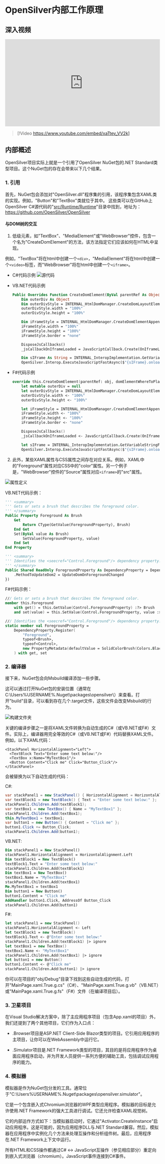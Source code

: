 # OpenSilver内部工作原理

## 深入视频

<iframe 
    src="https://www.youtube.com/embed/xaTtev_VV2k?si=eDL0IHqTOcs9aJK-" 
    title="YouTube video player" 
    frameborder="0" 
    allow="accelerometer; autoplay; clipboard-write; encrypted-media; gyroscope; picture-in-picture; web-share" 
    referrerpolicy="strict-origin-when-cross-origin" 
    allowfullscreen
    style="width: 100%; aspect-ratio: 16/9;"
></iframe>


> [!Video https://www.youtube.com/embed/xaTtev_VV2k]

## 内部概述

OpenSilver项目实际上就是一个引用了OpenSilver NuGet包的.NET Standard类型项目。这个NuGet包的存在会带来以下几个结果。

### 1. 引用

首先，NuGet包会添加对"OpenSilver.dll"程序集的引用，该程序集包含XAML类的实现。例如，"Button"和"TextBox"类就位于其中。
这些类可以在GitHub上OpenSilver C#源代码的"[src/Runtime/Runtime](https://github.com/OpenSilver/OpenSilver/tree/master/src/Runtime/Runtime)"目录中找到，地址为：https://github.com/OpenSilver/OpenSilver

#### 与DOM树的交互
1. 低级元素，如"TextBox"、"MediaElement"或"WebBrowser"控件，包含一个名为"CreateDomElement"的方法，该方法指定它们应该如何在HTML中呈现。

  例如，"TextBox"将在html中创建一个`<div>`，"MediaElement"将在html中创建一个`<video>`标签，而"WebBrowser"将在html中创建一个`<iframe>`。

  * C#代码示例
  ![源代码](https://raw.githubusercontent.com/UserwareDocumentation/userware-docs/main/images/94c9417efa55451ea36e013f9d8fbaf9.png)

  * VB.NET代码示例
    ```vb
    Public Overrides Function CreateDomElement(ByVal parentRef As Object, <Out> ByRef domElementWhereToPlaceChildren As Object) As Object
        Dim outerDiv As Object
        Dim outerDivStyle = INTERNAL_HtmlDomManager.CreateDomLayoutElementAppendItAndGetStyle("div", parentRef, Me, outerDiv)
        outerDivStyle.width = "100%"
        outerDivStyle.height = "100%"

        Dim iFrameStyle = INTERNAL_HtmlDomManager.CreateDomElementAppendItAndGetStyle("iframe", outerDiv, Me, _iFrame)
        iFrameStyle.width = "100%"
        iFrameStyle.height = "100%"
        iFrameStyle.border = "none"

        DisposeJsCallbacks()
        _jsCallbackOnIframeLoaded = JavaScriptCallback.Create(OnIframeLoad, True)

        Dim sIFrame As String = INTERNAL_InteropImplementation.GetVariableStringForJS(_iFrame)
        OpenSilver.Interop.ExecuteJavaScriptFastAsync($"{sIFrame}.onload = {INTERNAL_InteropImplementation.GetVariableStringForJS(_jsCallbackOnIframeLoaded)}")
    ```

  * F#代码示例
    ```fs
    override this.CreateDomElement(parentRef: obj, domElementWhereToPlaceChildren : byref<obj>) =
        let mutable outerDiv = null
        let outerDivStyle = INTERNAL_HtmlDomManager.CreateDomLayoutElementAppendItAndGetStyle("div", parentRef, this, &outerDiv)
        outerDivStyle.width <- "100%"
        outerDivStyle.height <- "100%"

        let iFrameStyle = INTERNAL_HtmlDomManager.CreateDomElementAppendItAndGetStyle("iframe", outerDiv, this, &_iFrame)
        iFrameStyle.width <- "100%"
        iFrameStyle.height <- "100%"
        iFrameStyle.border <- "none"

        DisposeJsCallbacks()
        _jsCallbackOnIframeLoaded <- JavaScriptCallback.Create(OnIframeLoad, true)

        let sIFrame = INTERNAL_InteropImplementation.GetVariableStringForJS(_iFrame)
        OpenSilver.Interop.ExecuteJavaScriptFastAsync($"{sIFrame}.onload = {INTERNAL_InteropImplementation.GetVariableStringForJS(_jsCallbackOnIframeLoaded)}")
    ```

2. 此外，某些XAML属性与CSS属性之间存在对应关系。例如，XAML中的"Foreground"属性对应CSS中的"color"属性。另一个例子是，"WebBrowser"控件的"Source"属性对应`<iframe>`的"src"属性。

![属性定义](https://raw.githubusercontent.com/UserwareDocumentation/userware-docs/main/images/35a7eb63872348078740443f8903b1b4.png)

VB.NET代码示例：
```vb
''' <summary>
''' Gets or sets a brush that describes the foreground color.
''' </summary>
Public Property Foreground As Brush
    Get
        Return CType(GetValue(ForegroundProperty), Brush)
    End Get
    Set(ByVal value As Brush)
        SetValue(ForegroundProperty, value)
    End Set
End Property

''' <summary>
''' Identifies the <seecref="Control.Foreground"/> dependency property.
''' </summary>
Public Shared ReadOnly ForegroundProperty As DependencyProperty = DependencyProperty.Register(NameOf(Foreground), GetType(Brush), GetType(Control), New PropertyMetadata(New SolidColorBrush(Colors.Black)) With {
    .MethodToUpdateDom2 = UpdateDomOnForegroundChanged
})
```

F#代码示例：
```fs
/// Gets or sets a brush that describes the foreground color.
member this.Foreground
    with get() = this.GetValue(Control.ForegroundProperty) :?> Brush
    and set(value) = this.SetValue(Control.ForegroundProperty, value :> Brush)

/// Identifies the <seecref="Control.Foreground"/> dependency property.
static member val ForegroundProperty = 
    DependencyProperty.Register(
        "Foreground",
        typeof<Brush>,
        typeof<Control>,
        new PropertyMetadata(defaultValue = SolidColorBrush(Colors.Black), MethodToUpdateDom = Control.UpdateDomOnForegroundChanged)
    ) with get, set
```

### 2. 编译器

接下来，NuGet包会向Msbuild编译添加一些步骤。

这可以通过打开NuGet包的安装位置（通常在C:\Users\%USERNAME%\.Nuget\packages\opensilver\）来查看。打开"build"目录，可以看到存在几个.target文件，这些文件会改变Msbuild的行为。

![构建文件夹](https://raw.githubusercontent.com/UserwareDocumentation/userware-docs/main/images/ba3e1f2bff574ec5bf0eb95c6796d928.png)

关键的编译步骤之一是将XAML文件转换为自动生成的C#（或VB.NET或F#）文件。实际上，编译器用完全等效的C#（或VB.NET或F#）代码替换XAML文件。例如，以下XAML代码：

```xaml
<StackPanel HorizontalAlignment="Left">
  <TextBlock Text="Enter some text below:"/>
  <TextBox x:Name="MyTextBox1"/>
  <Button Content="Click me" Click="Button_Click"/>
</StackPanel>
```

会被替换为以下自动生成的代码：

C#:
```csharp
var stackPanel1 = new StackPanel() { HorizontalAlignment = HorizontalAlignment.Left };
var textBlock1 = new TextBlock() { Text = "Enter some text below:" };
stackPanel1.Children.Add(textBlock1);
var textBox1 = new TextBox() { Name = "MyTextBox1" };
stackPanel1.Children.Add(textBox1);
this.MyTextBox1 = textBox1;
var button1 = new Button() { Content = "Click me" };
button1.Click += Button_Click;
stackPanel1.Children.Add(button1);
```

VB.NET:
```vb
Dim stackPanel1 = New StackPanel()
stackPanel1.HorizontalAlignment = HorizontalAlignment.Left
Dim textBlock1 = New TextBlock()
textBlock1.Text = "Enter some text below:"
stackPanel1.Children.Add(textBlock1)
Dim textBox1 = New TextBox()
textBox1.Name = "MyTextBox1"
stackPanel1.Children.Add(textBox1)
Me.MyTextBox1 = textBox1
Dim button1 = New Button()
button1.Content = "Click me"
AddHandler button1.Click, AddressOf Button_Click
stackPanel1.Children.Add(button1)
```

F#:
```fs
let stackPanel1 = new StackPanel()
stackPanel1.HorizontalAlignment <- Left
let textBlock1 = new TextBlock()
textBlock1.Text <- @"Enter some text below:"
stackPanel1.Children.Add(textBlock1) |> ignore
let textBox1 = new TextBox()
textBox1.Name <- "MyTextBox1"
stackPanel1.Children.Add(textBox1) |> ignore
let button1 = new Button()
button1.Content <- @"Click me"
stackPanel1.Children.Add(button1) |> ignore
```

你可以在项目的"obj/Debug"目录下找到这些自动生成的代码，打开"MainPage.xaml.True.g.cs"（C#）、"MainPage.xaml.True.g.vb"（VB.NET）或"MainPage.xaml.True.g.fs"（F#）文件（在编译项目后）。

### 3. 卫星项目

在Visual Studio解决方案中，除了主应用程序项目（包含App.xaml的项目）外，我们还提到了两个其他项目，它们作为入口点：

* .Browser项目是ASP.NET Client-Side Blazor类型的项目。它引用应用程序的主项目，让你可以在WebAssembly中运行它。

* .Simulator项目是.NET Framework类型的项目，其目的是将应用程序作为桌面应用程序启动，并为开发人员提供一系列方便的辅助工具，包括调试应用程序的能力。

### 4. 模拟器

模拟器是作为NuGet包分发的工具。通常位于"C:\Users\%USERNAME%\.Nuget\packages\opensilver.simulator"。

它是一个包含嵌入式Chromium浏览器的WPF类型应用程序。模拟器的目标是允许使用.NET Framework的强大工具进行调试。它还允许检查XAML视觉树。

它的内部运作方式如下：当模拟器启动时，它通过"Activator.CreateInstance"启动应用程序。这是可能的，因为应用程序DLL与.NET Standard兼容。然后，模拟器在应用程序中实例化几个方法来处理互操作和分析组件树。最后，应用程序在.NET Framework上下文中运行。

所有HTML和CSS操作都通过C# <-> JavaScript互操作（参见相应部分）重定向到嵌入式浏览器（chromium）。JavaScript事件连接到C#事件。